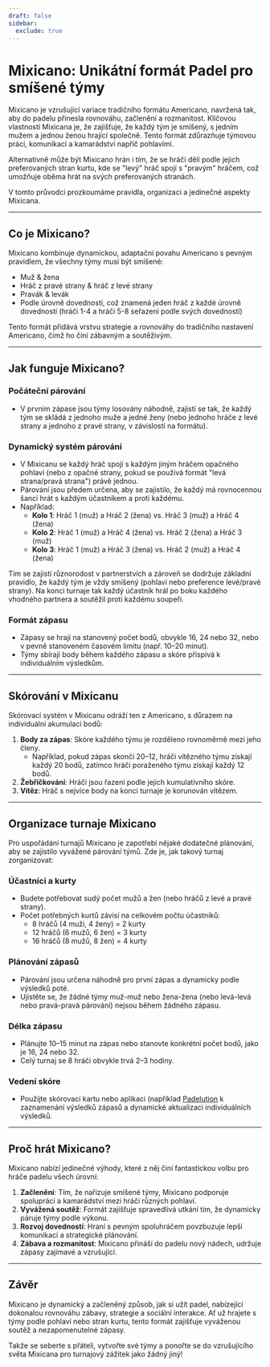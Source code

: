 ```yaml
---
draft: false
sidebar:
  exclude: true
---
```

# Mixicano: Unikátní formát Padel pro smíšené týmy

Mixicano je vzrušující variace tradičního formátu Americano, navržená tak, aby do padelu přinesla rovnováhu, začlenění a rozmanitost. Klíčovou vlastností Mixicana je, že zajišťuje, že každý tým je smíšený, s jedním mužem a jednou ženou hrající společně. Tento formát zdůrazňuje týmovou práci, komunikaci a kamarádství napříč pohlavími.

Alternativně může být Mixicano hrán i tím, že se hráči dělí podle jejich preferovaných stran kurtu, kde se "levý" hráč spojí s "pravým" hráčem, což umožňuje oběma hrát na svých preferovaných stranách.

V tomto průvodci prozkoumáme pravidla, organizaci a jedinečné aspekty Mixicana.

---

## Co je Mixicano?

Mixicano kombinuje dynamickou, adaptační povahu Americano s pevným pravidlem, že všechny týmy musí být smíšené:
- Muž & žena
- Hráč z pravé strany & hráč z levé strany
- Pravák & levák
- Podle úrovně dovedností, což znamená jeden hráč z každé úrovně dovedností (hráči 1-4 a hráči 5-8 seřazeni podle svých dovedností)

Tento formát přidává vrstvu strategie a rovnováhy do tradičního nastavení Americano, čímž ho činí zábavným a soutěživým.

---

## Jak funguje Mixicano?

### Počáteční párování
- V prvním zápase jsou týmy losovány náhodně, zajistí se tak, že každý tým se skládá z jednoho muže a jedné ženy (nebo jednoho hráče z levé strany a jednoho z pravé strany, v závislosti na formátu).

### Dynamický systém párování
- V Mixicanu se každý hráč spojí s každým jiným hráčem opačného pohlaví (nebo z opačné strany, pokud se používá formát "levá strana/pravá strana") právě jednou.
- Párování jsou předem určena, aby se zajistilo, že každý má rovnocennou šanci hrát s každým účastníkem a proti každému.
- Například:
  - **Kolo 1**: Hráč 1 (muž) a Hráč 2 (žena) vs. Hráč 3 (muž) a Hráč 4 (žena)
  - **Kolo 2**: Hráč 1 (muž) a Hráč 4 (žena) vs. Hráč 2 (žena) a Hráč 3 (muž)
  - **Kolo 3**: Hráč 1 (muž) a Hráč 3 (žena) vs. Hráč 2 (muž) a Hráč 4 (žena)

Tím se zajistí různorodost v partnerstvích a zároveň se dodržuje základní pravidlo, že každý tým je vždy smíšený (pohlaví nebo preference levé/pravé strany). Na konci turnaje tak každý účastník hrál po boku každého vhodného partnera a soutěžil proti každému soupeři.

### Formát zápasu
- Zápasy se hrají na stanovený počet bodů, obvykle 16, 24 nebo 32, nebo v pevně stanoveném časovém limitu (např. 10–20 minut).
- Týmy sbírají body během každého zápasu a skóre přispívá k individuálním výsledkům.

---

## Skórování v Mixicanu

Skórovací systém v Mixicanu odráží ten z Americano, s důrazem na individuální akumulaci bodů:

1. **Body za zápas**: Skóre každého týmu je rozděleno rovnoměrně mezi jeho členy.
   - Například, pokud zápas skončí 20–12, hráči vítězného týmu získají každý 20 bodů, zatímco hráči poraženého týmu získají každý 12 bodů.
2. **Žebříčkování**: Hráči jsou řazeni podle jejich kumulativního skóre.
3. **Vítěz**: Hráč s nejvíce body na konci turnaje je korunován vítězem.

---

## Organizace turnaje Mixicano

Pro uspořádání turnajů Mixicano je zapotřebí nějaké dodatečné plánování, aby se zajistilo vyvážené párování týmů. Zde je, jak takový turnaj zorganizovat:

### Účastníci a kurty
- Budete potřebovat sudý počet mužů a žen (nebo hráčů z levé a pravé strany).
- Počet potřebných kurtů závisí na celkovém počtu účastníků:
  - 8 hráčů (4 muži, 4 ženy) = 2 kurty
  - 12 hráčů (6 mužů, 6 žen) = 3 kurty
  - 16 hráčů (8 mužů, 8 žen) = 4 kurty

### Plánování zápasů
- Párování jsou určena náhodně pro první zápas a dynamicky podle výsledků poté.
- Ujistěte se, že žádné týmy muž-muž nebo žena-žena (nebo levá-levá nebo pravá-pravá párování) nejsou během žádného zápasu.

### Délka zápasu
- Plánujte 10–15 minut na zápas nebo stanovte konkrétní počet bodů, jako je 16, 24 nebo 32.
- Celý turnaj se 8 hráči obvykle trvá 2–3 hodiny.

### Vedení skóre
- Použijte skórovací kartu nebo aplikaci (například [Padelution](https://www.padelution.com/americano) k zaznamenání výsledků zápasů a dynamické aktualizaci individuálních výsledků.

---

## Proč hrát Mixicano?

Mixicano nabízí jedinečné výhody, které z něj činí fantastickou volbu pro hráče padelu všech úrovní:

1. **Začlenění**: Tím, že nařizuje smíšené týmy, Mixicano podporuje spolupráci a kamarádství mezi hráči různých pohlaví.
2. **Vyvážená soutěž**: Formát zajišťuje spravedlivá utkání tím, že dynamicky páruje týmy podle výkonu.
3. **Rozvoj dovedností**: Hraní s pevným spoluhráčem povzbuzuje lepší komunikaci a strategické plánování.
4. **Zábava a rozmanitost**: Mixicano přináší do padelu nový nádech, udržuje zápasy zajímavé a vzrušující.

---

## Závěr

Mixicano je dynamický a začleněný způsob, jak si užít padel, nabízející dokonalou rovnováhu zábavy, strategie a sociální interakce. Ať už hrajete s týmy podle pohlaví nebo stran kurtu, tento formát zajišťuje vyváženou soutěž a nezapomenutelné zápasy.

Takže se seberte s přáteli, vytvořte své týmy a ponořte se do vzrušujícího světa Mixicana pro turnajový zážitek jako žádný jiný!